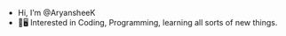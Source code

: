 - Hi, I’m @AryansheeK
- 👀🖥️ Interested in Coding, Programming, learning all sorts of new things.

<!---
AryansheeK/AryansheeK is a ✨ special ✨ repository because its `README.md` (this file) appears on your GitHub profile.
You can click the Preview link to take a look at your changes.
--->
